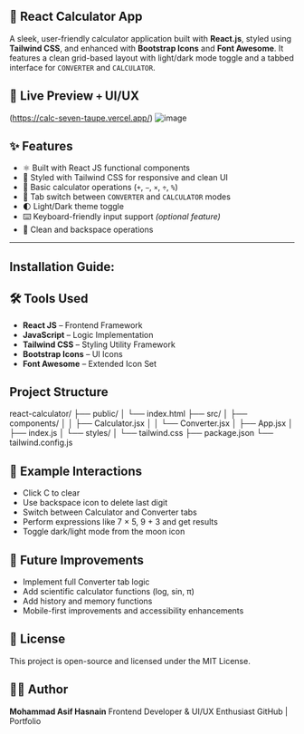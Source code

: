 ## 🧮 React Calculator App
A sleek, user-friendly calculator application built with **React.js**, styled using **Tailwind CSS**, and enhanced with **Bootstrap Icons** and **Font Awesome**. It features a clean grid-based layout with light/dark mode toggle and a tabbed interface for `CONVERTER` and `CALCULATOR`.

## 🌟 Live Preview `+` UI/UX
(https://calc-seven-taupe.vercel.app/)
![image](https://github.com/user-attachments/assets/5c3378ae-150f-471c-9d73-45f093c8aec2)

## ✨ Features
- ⚛️ Built with React JS functional components
- 🎨 Styled with Tailwind CSS for responsive and clean UI
- 🔢 Basic calculator operations (`+`, `−`, `×`, `÷`, `%`)
- 🧭 Tab switch between `CONVERTER` and `CALCULATOR` modes
- 🌓 Light/Dark theme toggle
- ⌨️ Keyboard-friendly input support *(optional feature)*
- 🔁 Clean and backspace operations

---
## Installation Guide:
## 🛠 Tools Used
- **React JS** – Frontend Framework
- **JavaScript** – Logic Implementation
- **Tailwind CSS** – Styling Utility Framework
- **Bootstrap Icons** – UI Icons
- **Font Awesome** – Extended Icon Set


## 

## Project Structure
react-calculator/
├── public/
│ └── index.html
├── src/
│ ├── components/
│ │ ├── Calculator.jsx
│ │ └── Converter.jsx
│ ├── App.jsx
│ ├── index.js
│ └── styles/
│ └── tailwind.css
├── package.json
└── tailwind.config.js
## 🧪 Example Interactions
- Click C to clear
- Use backspace icon to delete last digit
- Switch between Calculator and Converter tabs
- Perform expressions like 7 × 5, 9 + 3 and get results
- Toggle dark/light mode from the moon icon

## 🔮 Future Improvements
- Implement full Converter tab logic
- Add scientific calculator functions (log, sin, π)
- Add history and memory functions
- Mobile-first improvements and accessibility enhancements
  
## 📜 License
This project is open-source and licensed under the MIT License.
## 👨‍💻 Author
**Mohammad Asif Hasnain**
 Frontend Developer & UI/UX Enthusiast
 GitHub | Portfolio






